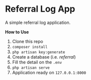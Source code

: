# Referral Log App
A simple referral log application.

**How to Use**
1. Clone this repo
2. `composer install`
3. `php artisan key:generate`
4. Create a database (i.e. _referral_)
5. Fill the detail on the `.env`
6. `php artisan serve`
7. Application ready on `127.0.0.1:8000`